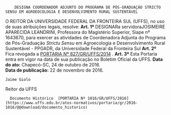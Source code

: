         DESIGNA COORDENADOR ADJUNTO DO PROGRAMA DE PÓS-GRADUAÇÃO STRICTO SENSU EM AGROEOCOLOGIA E DESENVOLVIMENTO RURAL SUSTENTÁVEL  

 O REITOR DA UNIVERSIDADE FEDERAL DA FRONTEIRA SUL (UFFS), no uso de suas atribuições legais, resolve:   **Art. 1º** DESIGNARa servidoraJOSIMEIRE APARECIDA LEANDRINI, Professora do Magistério Superior, Siape nº 1643670, para exercer as atividades de Coordenadora Adjunta do Programa de Pós-Graduação *Strictu Sensu* em Agroecologia e Desenvolvimento Rural Sustentável - PPGADR, da Universidade Federal da Fronteira Sul   **Art. 2º** Fica revogada a [PORTARIA Nº 827/GR/UFFS/2014](https://www.uffs.edu.br/atos-normativos/portaria/gr/2014-0827)  .   **Art. 3º** Esta Portaria entra em vigor na data de sua publicação no Boletim Oficial da UFFS.      **Data do ato:** Chapecó-SC, 24 de outubro de 2016.   
 **Data de publicação:**  22 de novembro de 2016. 

    Jaime Giolo   
 Reitor da UFFS 

      Documento Histórico  [PORTARIA Nº 1016/GR/UFFS/2016](https://www.uffs.edu.br/atos-normativos/portaria/gr/2016-1016/@@download/documento_historico)     
      